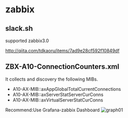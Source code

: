 # zabbix 
## slack.sh 
supported zabbix3.0 

http://qiita.com/tdkaoru/items/7ad9e28cf592f10849df

## ZBX-A10-ConnectionCounters.xml
It collects and discovery the following MIBs.
- A10-AX-MIB::axAppGlobalTotalCurrentConnections
- A10-AX-MIB::axServerStatServerCurConns
- A10-AX-MIB::axVirtualServerStatCurConns

Recommend:Use Grafana-zabbix Dashboard
![graph01](https://github.com/tdkaoru/zabbix/blob/images/graph01.png)
